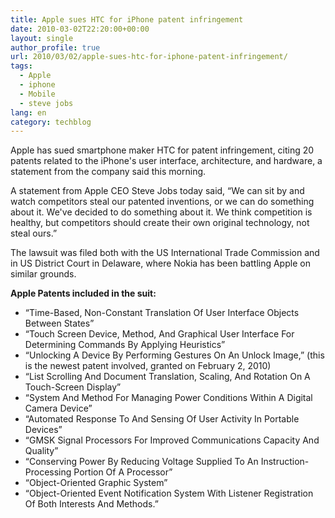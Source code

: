 ```yaml
---
title: Apple sues HTC for iPhone patent infringement
date: 2010-03-02T22:20:00+00:00
layout: single
author_profile: true
url: 2010/03/02/apple-sues-htc-for-iphone-patent-infringement/
tags:
  - Apple
  - iphone
  - Mobile
  - steve jobs
lang: en
category: techblog
---
```

Apple has sued smartphone maker HTC for patent infringement, citing 20 patents related to the iPhone's user interface, architecture, and hardware, a statement from the company said this morning.

A statement from Apple CEO Steve Jobs today said, “We can sit by and watch competitors steal our patented inventions, or we can do something about it. We've decided to do something about it. We think competition is healthy, but competitors should create their own original technology, not steal ours.”

The lawsuit was filed both with the US International Trade Commission and in US District Court in Delaware, where Nokia has been battling Apple on similar grounds.

**Apple Patents included in the suit:**

  * “Time-Based, Non-Constant Translation Of User Interface Objects Between States”
  * “Touch Screen Device, Method, And Graphical User Interface For Determining Commands By Applying Heuristics”
  * “Unlocking A Device By Performing Gestures On An Unlock Image,” (this is the newest patent involved, granted on February 2, 2010)
  * “List Scrolling And Document Translation, Scaling, And Rotation On A Touch-Screen Display”
  * “System And Method For Managing Power Conditions Within A Digital Camera Device”
  * “Automated Response To And Sensing Of User Activity In Portable Devices” 
  * “GMSK Signal Processors For Improved Communications Capacity And Quality” 
  * “Conserving Power By Reducing Voltage Supplied To An Instruction-Processing Portion Of A Processor”
  * “Object-Oriented Graphic System”
  * “Object-Oriented Event Notification System With Listener Registration Of Both Interests And Methods.”